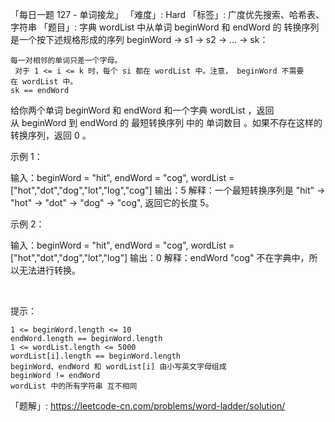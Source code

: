 「每日一题 127 - 单词接龙」
「难度」: Hard
「标签」: 广度优先搜索、哈希表、字符串
「题目」: 字典 wordList 中从单词 beginWord 和 endWord 的 转换序列 是一个按下述规格形成的序列 beginWord -> s1 -> s2 -> ... -> sk：


	每一对相邻的单词只差一个字母。
	 对于 1 <= i <= k 时，每个 si 都在 wordList 中。注意， beginWord 不需要在 wordList 中。
	sk == endWord


给你两个单词 beginWord 和 endWord 和一个字典 wordList ，返回 从 beginWord 到 endWord 的 最短转换序列 中的 单词数目 。如果不存在这样的转换序列，返回 0 。
 

示例 1：

输入：beginWord = "hit", endWord = "cog", wordList = ["hot","dot","dog","lot","log","cog"]
输出：5
解释：一个最短转换序列是 "hit" -> "hot" -> "dot" -> "dog" -> "cog", 返回它的长度 5。


示例 2：

输入：beginWord = "hit", endWord = "cog", wordList = ["hot","dot","dog","lot","log"]
输出：0
解释：endWord "cog" 不在字典中，所以无法进行转换。

 

提示：


	1 <= beginWord.length <= 10
	endWord.length == beginWord.length
	1 <= wordList.length <= 5000
	wordList[i].length == beginWord.length
	beginWord、endWord 和 wordList[i] 由小写英文字母组成
	beginWord != endWord
	wordList 中的所有字符串 互不相同



「题解」: https://leetcode-cn.com/problems/word-ladder/solution/